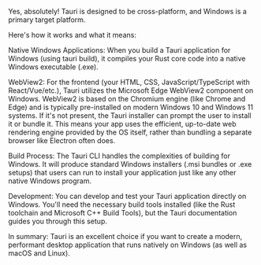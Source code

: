 Yes, absolutely! Tauri is designed to be cross-platform, and Windows is a primary target platform.

Here's how it works and what it means:

Native Windows Applications: When you build a Tauri application for Windows (using tauri build), it compiles your Rust core code into a native Windows executable (.exe).

WebView2: For the frontend (your HTML, CSS, JavaScript/TypeScript with React/Vue/etc.), Tauri utilizes the Microsoft Edge WebView2 component on Windows. WebView2 is based on the Chromium engine (like Chrome and Edge) and is typically pre-installed on modern Windows 10 and Windows 11 systems. If it's not present, the Tauri installer can prompt the user to install it or bundle it. This means your app uses the efficient, up-to-date web rendering engine provided by the OS itself, rather than bundling a separate browser like Electron often does.

Build Process: The Tauri CLI handles the complexities of building for Windows. It will produce standard Windows installers (.msi bundles or .exe setups) that users can run to install your application just like any other native Windows program.

Development: You can develop and test your Tauri application directly on Windows. You'll need the necessary build tools installed (like the Rust toolchain and Microsoft C++ Build Tools), but the Tauri documentation guides you through this setup.

In summary: Tauri is an excellent choice if you want to create a modern, performant desktop application that runs natively on Windows (as well as macOS and Linux).